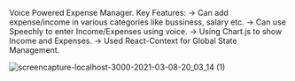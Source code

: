 Voice Powered Expense Manager.
Key Features:
  -> Can add expense/income in various categories like bussiness, salary etc.
  -> Can use Speechly to enter Income/Expenses using voice.
  ->  Using Chart.js to show Income and Expenses.
  -> Used React-Context for Global State Management.


![screencapture-localhost-3000-2021-03-08-20_03_14 (1)](https://user-images.githubusercontent.com/67420435/110335086-8064f500-8049-11eb-9715-9c3d747ffd65.png)
